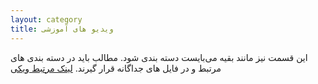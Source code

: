 ```yaml
---
layout: category
title: ویدیو های آموزشی
---
```



این قسمت نیز مانند بقیه می‌بایست دسته بندی شود. مطالب باید در دسته بندی های مرتبط و در فایل های جداگانه قرار گیرند. [لینک مرتبط ویکی](https://wiki.archusers.ir/index.php/%D9%88%DB%8C%D8%AF%D8%A6%D9%88%D9%87%D8%A7%DB%8C_%D8%A7%D9%86%D8%AC%D9%85%D9%86%E2%80%8C%D9%87%D8%A7%DB%8C_%D8%A2%D8%B1%DA%86%E2%80%8C%D9%84%DB%8C%D9%86%D9%88%DA%A9%D8%B3_%D9%BE%D8%A7%D8%B1%D8%B3%DB%8C)
